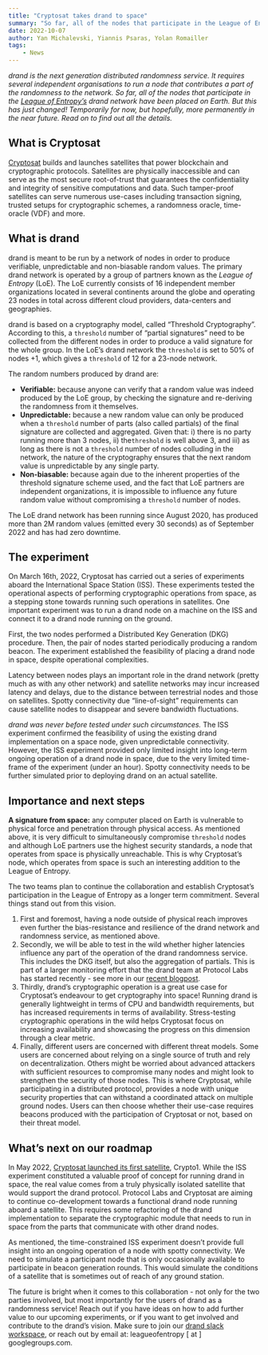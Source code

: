 ```yaml
---
title: "Cryptosat takes drand to space"
summary: "So far, all of the nodes that participate in the League of Entropy’s drand network have been placed on Earth. But this has just changed! Temporarily for now, but hopefully, more permanently in the near future. Read on to find out all the details."
date: 2022-10-07
author: Yan Michalevski, Yiannis Psaras, Yolan Romailler
tags: 
    - News
---
```


_drand is the next generation distributed randomness service. It requires several independent organisations to run a node that contributes a part of the randomness to the network. So far, all of the nodes that participate in the [League of Entropy’s](https://blog.cloudflare.com/league-of-entropy/) drand network have been placed on Earth. But this has just changed! Temporarily for now, but hopefully, more permanently in the near future. Read on to find out all the details._

## What is **Cryptosat**

[Cryptosat](http://cryptosat.io) builds and launches satellites that power blockchain and cryptographic protocols. Satellites are physically inaccessible and can serve as the most secure root-of-trust that guarantees the confidentiality and integrity of sensitive computations and data. Such tamper-proof satellites can serve numerous use-cases including transaction signing, trusted setups for cryptographic schemes, a randomness oracle, time-oracle (VDF) and more.

## What is **drand**

drand is meant to be run by a network of nodes in order to produce verifiable, unpredictable and non-biasable random values. The primary drand network is operated by a group of partners known as the *League of Entropy* (LoE). The LoE currently consists of 16 independent member organizations located in several continents around the globe and operating 23 nodes in total across different cloud providers, data-centers and geographies.

drand is based on a cryptography model, called “Threshold Cryptography”. According to this, a `threshold` number of “partial signatures” need to be collected from the different nodes in order to produce a valid signature for the whole group. In the LoE’s drand network the `threshold` is set to 50% of nodes +1, which gives a `threshold` of 12 for a 23-node network.

The random numbers produced by drand are:

- **Verifiable:** because anyone can verify that a random value was indeed produced by the LoE group, by checking the signature and re-deriving the randomness from it themselves.
- **Unpredictable:** because a new random value can only be produced when a `threshold` number of parts (also called partials) of the final signature are collected and aggregated. Given that: i) there is no party running more than 3 nodes, ii) the`threshold` is well above 3, and iii) as long as there is not a `threshold` number of nodes colluding in the network, the nature of the cryptography ensures that the next random value is unpredictable by any single party.
- **Non-biasable:** because again due to the inherent properties of the threshold signature scheme used, and the fact that LoE partners are independent organizations, it is impossible to influence any future random value without compromising a `threshold` number of nodes.

The LoE drand network has been running since August 2020, has produced more than 2M random values (emitted every 30 seconds) as of September 2022 and has had zero downtime.

## The experiment

On March 16th, 2022, Cryptosat has carried out a series of experiments aboard the International Space Station (ISS). These experiments tested the operational aspects of performing cryptographic operations from space, as a stepping stone towards running such operations in satellites. One important experiment was to run a drand node on a machine on the ISS and connect it to a drand node running on the ground.

First, the two nodes performed a Distributed Key Generation (DKG) procedure. Then, the pair of nodes started periodically producing a random beacon. The experiment established the feasibility of placing a drand node in space, despite operational complexities.

Latency between nodes plays an important role in the drand network (pretty much as with any other network) and satellite networks may incur increased latency and delays, due to the distance between terrestrial nodes and those on satellites. Spotty connectivity due “line-of-sight” requirements can cause satellite nodes to disappear and severe bandwidth fluctuations. 

*drand was never before tested under such circumstances.* The ISS experiment confirmed the feasibility of using the existing drand implementation on a space node, given unpredictable connectivity.
However, the ISS experiment provided only limited insight into long-term ongoing operation of a drand node in space, due to the very limited time-frame of the experiment (under an hour). Spotty connectivity needs to be further simulated prior to deploying drand on an actual satellite.

## Importance and next steps

**A signature from space:** any computer placed on Earth is vulnerable to physical force and penetration through physical access. As mentioned above, it is very difficult to simultaneously compromise `threshold` nodes and although LoE partners use the highest security standards, a node that operates from space is physically unreachable. This is why Cryptosat’s node, which operates from space is such an interesting addition to the League of Entropy.

The two teams plan to continue the collaboration and establish Cryptosat’s participation in the League of Entropy as a longer term commitment. Several things stand out from this vision.

1. First and foremost, having a node outside of physical reach improves even further the bias-resistance and resilience of the drand network and randomness service, as mentioned above.
2. Secondly, we will be able to test in the wild whether higher latencies influence any part of the operation of the drand randomness service. This includes the DKG itself, but also the aggregation of partials. This is part of a larger monitoring effort that the drand team at Protocol Labs has started recently - see more in our [recent blogpost](https://drand.love/blog/2022/08/26/observing-randomness/).
3. Thirdly, drand’s cryptographic operation is a great use case for Cryptosat’s endeavour to get cryptography into space! Running drand is generally lightweight in terms of CPU and bandwidth requirements, but has increased requirements in terms of availability. Stress-testing cryptographic operations in the wild helps Cryptosat focus on increasing availability and showcasing the progress on this dimension through a clear metric.
4. Finally, different users are concerned with different threat models. Some users are concerned about relying on a single source of truth and rely on decentralization. Others might be worried about advanced attackers with sufficient resources to compromise many nodes and might look to strengthen the security of those nodes. This is where Cryptosat, while participating in a distributed protocol, provides a node with unique security properties that can withstand a coordinated attack on multiple ground nodes. Users can then choose whether their use-case requires beacons produced with the participation of Cryptosat or not, based on their threat model.

## **What’s next on our roadmap**

In May 2022, [Cryptosat launched its first satellite](https://cointelegraph.com/news/cryptosat-s-first-nanosatellite-blasts-off-wednesday-on-spacex-rocket), Crypto1. While the ISS experiment constituted a valuable proof of concept for running drand in space, the real value comes from a truly physically isolated satellite that would support the drand protocol. Protocol Labs and Cryptosat are aiming to continue co-development towards a functional drand node running aboard a satellite. This requires some refactoring of the drand implementation to separate the cryptographic module that needs to run in space from the parts that communicate with other drand nodes.

As mentioned, the time-constrained ISS experiment doesn’t provide full insight into an ongoing operation of a node with spotty connectivity. We need to simulate a participant node that is only occasionally available to participate in beacon generation rounds. This would simulate the conditions of a satellite that is sometimes out of reach of any ground station.


The future is bright when it comes to this collaboration - not only for the two parties involved, but most importantly for the users of drand as a randomness service! Reach out if you have ideas on how to add further value to our upcoming experiments, or if you want to get involved and contribute to the drand’s vision. Make sure to join our [drand slack workspace](https://join.slack.com/t/drandworkspace/shared_invite/zt-19u4rf6if-bf7lxIvF2zYn4~TrBwfkiA), or reach out by email at: leagueofentropy [ at ] googlegroups.com.